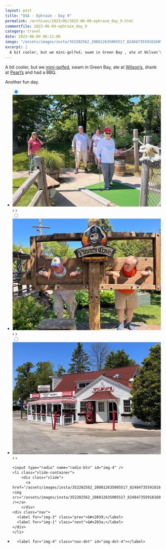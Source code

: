 ```yaml
---
layout: post
title: "USA - Ephraim - Day 9"
permalink: /archives/2023/06/2023-06-09-ephraim_day_9.html
commentfile: 2023-06-09-ephraim_day_9
category: travel
date: 2023-06-09 06:11:00
image: "/assets/images/insta/352202562_208012635005517_8248473559181605201_n_17979116573250595.jpg"
excerpt: |
  A bit cooler, but we mini-golfed, swam in Green Bay , ate at Wilson’s, drank at Pearl’s and had a BBQ. Another fun day.
---
```


A bit cooler, but we [mini-golfed](https://maps.app.goo.gl/SP1bv4r1CcqCdoyy9), swam in Green Bay, ate at [Wilson’s](https://maps.app.goo.gl/CgARWbBge5bP67eF8), drank at [Pearl’s](https://maps.app.goo.gl/GSEeF2T18Hdu8r5HA) and had a BBQ.

Another fun day.

<ul class="slides">
    <input type="radio" name="radio-btn" id="img-1" checked="checked" />
    <li class="slide-container">
        <div class="slide">
          <a href="/assets/images/insta/352258969_596386629225060_1570849011436982543_n_18019422199596835.jpg"><img src="/assets/images/insta/352258969_596386629225060_1570849011436982543_n_18019422199596835.jpg" /></a>
        </div>
    <div class="nav">
      <label for="img-4" class="prev">&#x2039;</label>
      <label for="img-2" class="next">&#x203a;</label>
    </div>
    </li>
        <input type="radio" name="radio-btn" id="img-2"  />
    <li class="slide-container">
        <div class="slide">
          <a href="/assets/images/insta/352567076_274844075018616_3335631862824735300_n_17880711476869326.jpg"><img src="/assets/images/insta/352567076_274844075018616_3335631862824735300_n_17880711476869326.jpg" /></a>
        </div>
    <div class="nav">
      <label for="img-1" class="prev">&#x2039;</label>
      <label for="img-3" class="next">&#x203a;</label>
    </div>
    </li>
        <input type="radio" name="radio-btn" id="img-3"  />
    <li class="slide-container">
        <div class="slide">
          <a href="/assets/images/insta/353081536_1977015305992587_7204468851186873740_n_18167950384303626.jpg"><img src="/assets/images/insta/353081536_1977015305992587_7204468851186873740_n_18167950384303626.jpg" /></a>
        </div>
    <div class="nav">
      <label for="img-2" class="prev">&#x2039;</label>
      <label for="img-4" class="next">&#x203a;</label>
    </div>
    </li>
    
    <input type="radio" name="radio-btn" id="img-4" />
    <li class="slide-container">
        <div class="slide">
          <a href="/assets/images/insta/352202562_208012635005517_8248473559181605201_n_17979116573250595.jpg"><img src="/assets/images/insta/352202562_208012635005517_8248473559181605201_n_17979116573250595.jpg" /></a>
        </div>
    <div class="nav">
      <label for="img-3" class="prev">&#x2039;</label>
      <label for="img-1" class="next">&#x203a;</label>
    </div>
    </li>
			
<li class="nav-dots">
      <label for="img-1" class="nav-dot" id="img-dot-1"></label>
      <label for="img-2" class="nav-dot" id="img-dot-2"></label>
      <label for="img-3" class="nav-dot" id="img-dot-3"></label>

      <label for="img-4" class="nav-dot" id="img-dot-4"></label>

</li>
</ul>
